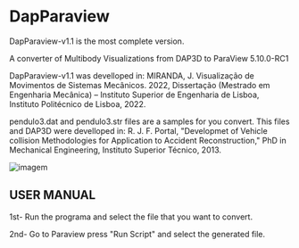 # DapParaview

DapParaview-v1.1 is the most complete version.

A converter of Multibody Visualizations from DAP3D to ParaView 5.10.0-RC1

DapParaview-v1.1 was develloped in: 
MIRANDA, J. Visualização de Movimentos de Sistemas Mecânicos. 2022, Dissertação (Mestrado em Engenharia Mecânica) – Instituto Superior de Engenharia de Lisboa, Instituto Politécnico de Lisboa, 2022.

pendulo3.dat and pendulo3.str files are a samples for you convert. This files and DAP3D were develloped in:
R. J. F. Portal, "Developmet of Vehicle collision Methodologies for Application to Accident Reconstruction," PhD in Mechanical Engineering, Instituto Superior Técnico, 2013.

![imagem](https://user-images.githubusercontent.com/70608094/207683617-089b2a1e-21d1-4b59-be7d-6954e2832a4a.png)

## USER MANUAL

1st- Run the programa and select the file that you want to convert.

2nd- Go to Paraview press "Run Script" and select the generated file.
